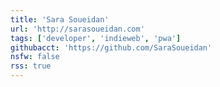 ```yaml
---
title: 'Sara Soueidan'
url: 'http://sarasoueidan.com'
tags: ['developer', 'indieweb', 'pwa']
githubacct: 'https://github.com/SaraSoueidan'
nsfw: false
rss: true
---
```

